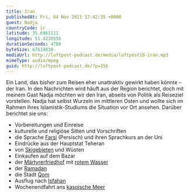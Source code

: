 ```yaml
---
title: Iran
publishedAt: Fri, 04 Nov 2011 17:42:35 +0000
guest: Nadja
countryCode: ir
latitude: 35.6961111
longitude: 51.4230556
durationSeconds: 4788
byteSize: 67614830
mediaUrl: http://luftpost-podcast.de/media/luftpost19-iran.mp3
mimeType: audio/mpeg
guid: http://luftpost-podcast.de/?p=356
---
```


Ein Land, das bisher zum Reisen eher unattraktiv gewirkt haben könnte – der Iran. In den Nachrichten wird häuft aus der Region berichtet, doch mit meinem Gast Nadja möchten wir den Iran, abseits von Politik als Reiseziel vorstellen. Nadja hat selbst Wurzeln im mittleren Osten und wollte sich im Rahmen ihres Islamistik-Studiums die Situation vor Ort ansehen. Darüber berichtet sie uns: 
* Vorbereitungen und Einreise
* kulturelle und religiöse Sitten und Vorschriften
* die Sprache [Farsi](http://de.wikipedia.org/wiki/Persische%5FSprache) (Persisch) und ihren Sprachkurs an der Uni
* Eindrücke aus der Hauptstat Teheran
* von [Skigebieten](http://www.iranski.com/resorts/) und Wüsten
* Einkaufen auf dem Bazar
* der [Märtyrerfriedhof](http://de.wikipedia.org/wiki/Behesht-e%5FZahra) mit [rotem Wasser](http://images.lightstalkers.org/images/870090/14%5FIran-Iraq%5Fwar%5F140.jpg)
* der [Ramadan](http://al-sakina.de/inhalt/bibliothek/fasten/fasten.html)
* die Stadt [Qom](http://de.wikipedia.org/wiki/Qom)
* Ausflug nach [Isfahan](http://de.wikipedia.org/wiki/Isfahan)
* Wochenendfahrt ans [kaspische Meer](http://de.wikipedia.org/wiki/Kaspisches%5FMeer)
